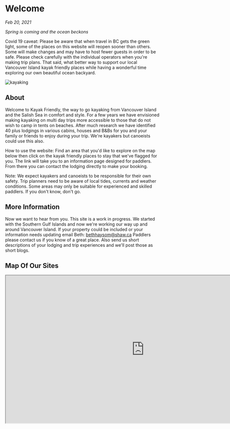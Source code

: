 # Welcome

*Feb 20, 2021*

*Spring is coming and the ocean beckons*

Covid 19 caveat: Please be aware that when travel in BC gets the green light, some of the places on this website will reopen sooner than others. Some will make changes and may have to host fewer guests in order to be safe. Please check carefully with the individual operators when you're making trip plans. That said, what better way to support our local Vancouver Island kayak friendly places while having a wonderful time exploring our own beautiful ocean backyard.
 
![kayaking](https://kayakfriendly.com/img/12.jpg)

## About

Welcome to Kayak Friendly, the way to go kayaking from Vancouver Island and the Salish Sea in comfort and style.
For a few years we have envisioned making kayaking on multi day trips more accessible to those that do not wish to camp
in tents on beaches. After much research we have identified 40 plus lodgings in various cabins, houses and B&Bs
for you and your family or friends to enjoy during your trip. We're kayakers but canoeists could use this also.

How to use the website: Find an area that you'd like to explore on the map below then click on the kayak friendly places to stay that we've flagged for you. The link will take you to an information page designed for paddlers. From there you can contact the lodging  directly to make your booking.  

Note: We expect kayakers and canoeists to be responsible for their own safety. Trip planners need to be aware of local tides, currents and weather conditions. Some areas may only be suitable for experienced and skilled paddlers. If you don't know, don't go. 

## More Information

Now we want to hear from you. This site is a work in progress. We started with the Southern Gulf Islands and now we're working our way up and around Vancouver Island. If your property could be included or your information needs updating email Beth:   bethhaysom@shaw.ca
Paddlers please contact us if you know of a great place. Also send us short descriptions of your lodging and trip experiences and we'll post those as short blogs. 

## Map Of Our Sites

<iframe src="https://www.google.com/maps/d/embed?mid=1cRm9rBLq9bzLeRG05hVeY_ndT23i-mi9" width="900" height="480"></iframe>


